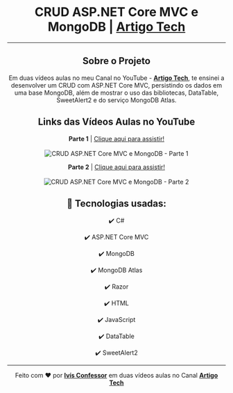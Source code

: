 <h1 align="center">
    CRUD ASP.NET Core MVC e MongoDB | <strong><a href="https://www.youtube.com/channel/UCHeVeHuy4m3HorYWirak2dg">Artigo Tech</a></strong>
</h1>

<hr />

<div align="center">

## Sobre o Projeto

<p>
    Em duas vídeos aulas no meu Canal no YouTube - <strong><a href="https://www.youtube.com/channel/UCHeVeHuy4m3HorYWirak2dg">Artigo Tech</a></strong>,
    te ensinei a desenvolver um CRUD com ASP.NET Core MVC, persistindo os dados em uma base MongoDB, além de mostrar o uso das bibliotecas, DataTable, SweetAlert2 e do serviço MongoDB Atlas.
    <br />
</p>

</div>

<div align="center">

## Links das Vídeos Aulas no YouTube

<p>
    <strong>Parte 1</strong> | <a href="https://www.youtube.com/watch?v=dywcsdYFUq0">Clique aqui para assistir!</a>
    <br />
    <br />
    <img 
        src="https://i.ytimg.com/vi/dywcsdYFUq0/maxresdefault.jpg" 
        alt="CRUD ASP.NET Core MVC e MongoDB - Parte 1"
    />
</p>

<p>
    <strong>Parte 2</strong> | <a href="https://www.youtube.com/watch?v=dywcsdYFUq0">Clique aqui para assistir!</a>
    <br />
    <br /> 
    <img 
        src="https://i.ytimg.com/vi/vevmhpwcwmg/maxresdefault.jpg" 
        alt="CRUD ASP.NET Core MVC e MongoDB - Parte 2"
    />
</p>

</div>

<div align="center">

## 🚀 Tecnologias usadas:

✔️ C#

✔️ ASP.NET Core MVC

✔️ MongoDB

✔️ MongoDB Atlas

✔️ Razor

✔️ HTML

✔️ JavaScript

✔️ DataTable

✔️ SweetAlert2

</div>

<hr />

<div align="center">
    Feito com <span role="img" aria-label="coração">❤️</span> por <strong><a href="https://github.com/ivisconfessor">Ivís Confessor</a></strong> 
    em duas vídeos aulas no Canal <strong><a href="https://www.youtube.com/channel/UCHeVeHuy4m3HorYWirak2dg">Artigo Tech</a></strong>
</div>